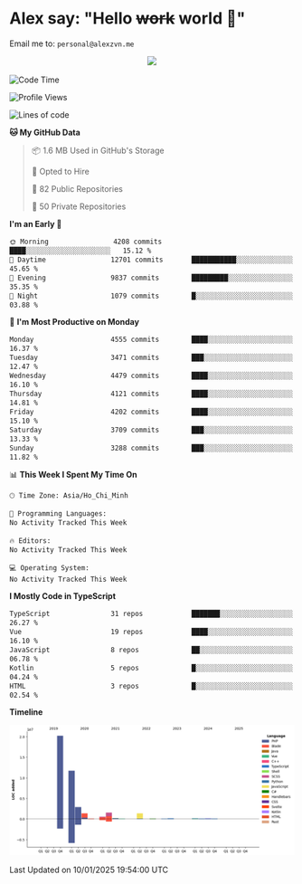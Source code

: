 # Alex say: "Hello ~~work~~ world 🐾"
Email me to: `personal@alexzvn.me`


<p align=center>
  <a href="https://skillicons.dev">
    <img src="https://skillicons.dev/icons?i=ts,js,php,nodejs,bun,vue,nuxt,react,svelte,tauri,laravel,rust,mongodb,docker,electron,redis,rabbitmq,tailwind,git,cloudflare,elysia,mysql,nginx,rollupjs,sentry,ubuntu,yarn,html,css,vite" />
  </a>
</p>

<!--START_SECTION:waka-->
![Code Time](http://img.shields.io/badge/Code%20Time-1%2C066%20hrs%2055%20mins-blue)

![Profile Views](http://img.shields.io/badge/Profile%20Views-1-blue)

![Lines of code](https://img.shields.io/badge/From%20Hello%20World%20I%27ve%20Written-40.7%20million%20lines%20of%20code-blue)

**🐱 My GitHub Data** 

> 📦 1.6 MB Used in GitHub's Storage 
 > 
> 💼 Opted to Hire
 > 
> 📜 82 Public Repositories 
 > 
> 🔑 50 Private Repositories 
 > 
**I'm an Early 🐤** 

```text
🌞 Morning                4208 commits        ████░░░░░░░░░░░░░░░░░░░░░   15.12 % 
🌆 Daytime                12701 commits       ███████████░░░░░░░░░░░░░░   45.65 % 
🌃 Evening                9837 commits        █████████░░░░░░░░░░░░░░░░   35.35 % 
🌙 Night                  1079 commits        █░░░░░░░░░░░░░░░░░░░░░░░░   03.88 % 
```
📅 **I'm Most Productive on Monday** 

```text
Monday                   4555 commits        ████░░░░░░░░░░░░░░░░░░░░░   16.37 % 
Tuesday                  3471 commits        ███░░░░░░░░░░░░░░░░░░░░░░   12.47 % 
Wednesday                4479 commits        ████░░░░░░░░░░░░░░░░░░░░░   16.10 % 
Thursday                 4121 commits        ████░░░░░░░░░░░░░░░░░░░░░   14.81 % 
Friday                   4202 commits        ████░░░░░░░░░░░░░░░░░░░░░   15.10 % 
Saturday                 3709 commits        ███░░░░░░░░░░░░░░░░░░░░░░   13.33 % 
Sunday                   3288 commits        ███░░░░░░░░░░░░░░░░░░░░░░   11.82 % 
```


📊 **This Week I Spent My Time On** 

```text
🕑︎ Time Zone: Asia/Ho_Chi_Minh

💬 Programming Languages: 
No Activity Tracked This Week

🔥 Editors: 
No Activity Tracked This Week

💻 Operating System: 
No Activity Tracked This Week
```

**I Mostly Code in TypeScript** 

```text
TypeScript               31 repos            ███████░░░░░░░░░░░░░░░░░░   26.27 % 
Vue                      19 repos            ████░░░░░░░░░░░░░░░░░░░░░   16.10 % 
JavaScript               8 repos             ██░░░░░░░░░░░░░░░░░░░░░░░   06.78 % 
Kotlin                   5 repos             █░░░░░░░░░░░░░░░░░░░░░░░░   04.24 % 
HTML                     3 repos             █░░░░░░░░░░░░░░░░░░░░░░░░   02.54 % 
```



**Timeline**

![Lines of Code chart](https://raw.githubusercontent.com/alexzvn/alexzvn/main/assets/bar_graph.png)


 Last Updated on 10/01/2025 19:54:00 UTC
<!--END_SECTION:waka-->
